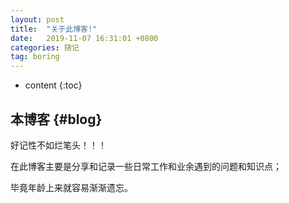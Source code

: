```yaml
---
layout: post
title:  "关于此博客!"
date:   2019-11-07 16:31:01 +0800
categories: 随记
tag: boring
---
```


* content
{:toc}


本博客				{#blog}
------------------------

好记性不如烂笔头！！！

在此博客主要是分享和记录一些日常工作和业余遇到的问题和知识点；

毕竟年龄上来就容易渐渐遗忘。
